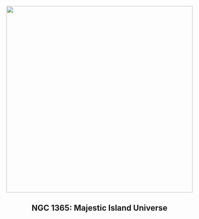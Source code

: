 
<p align="center"><img src="https://apod.nasa.gov/apod/image/2212/NGC1365-CDK24-CDK17_1024.jpg" width="500" height="500"></p>
<h2 align="center"> NGC 1365: Majestic Island Universe </h2>
